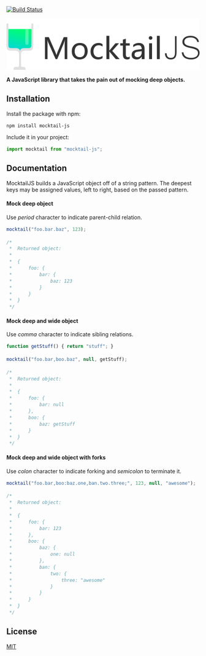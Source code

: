 [![Build Status](https://travis-ci.org/jakubbarczyk/mocktail-js.svg?branch=master)](https://travis-ci.org/jakubbarczyk/mocktail-js)

<img width="597" src="/mocktail-js.png">

**A JavaScript library that takes the pain out of mocking deep objects.**

## Installation

Install the package with npm:

```shell
npm install mocktail-js
```

Include it in your project:

```javascript
import mocktail from "mocktail-js";
```

## Documentation

MocktailJS builds a JavaScript object off of a string pattern. The deepest keys may be assigned values, left to right, based on the passed pattern.


#### Mock deep object
Use _period_ character to indicate parent-child relation.

```javascript
mocktail("foo.bar.baz", 123);
 
/*
 *  Returned object:
 *  
 *  {
 *      foo: {
 *          bar: {
 *              baz: 123
 *          }
 *      }
 *  }
 */
```

#### Mock deep and wide object
Use _comma_ character to indicate sibling relations.

```javascript
function getStuff() { return "stuff"; }
 
mocktail("foo.bar,boo.baz", null, getStuff);
 
/*
 *  Returned object:
 *  
 *  {
 *      foo: {
 *          bar: null
 *      },
 *      boo: {
 *          baz: getStuff
 *      }
 *  }
 */
```

#### Mock deep and wide object with forks
Use _colon_ character to indicate forking and _semicolon_ to terminate it.

```javascript
mocktail("foo.bar,boo:baz.one,ban.two.three;", 123, null, "awesome");
 
/*
 *  Returned object:
 *  
 *  {
 *      foo: {
 *          bar: 123
 *      },
 *      boo: {
 *          baz: {
 *              one: null
 *          },
 *          ban: {
 *              two: {
 *                  three: "awesome"
 *              }
 *          }
 *      }
 *  }
 */
```

## License

[MIT](http://ilee.mit-license.org)
